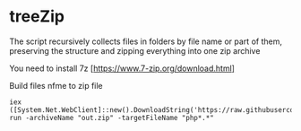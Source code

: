 # treeZip

The script recursively collects files in folders by file name or part of them, preserving the structure and zipping everything into one zip archive

You need to install 7z [https://www.7-zip.org/download.html]

Build files nfme to zip file
```
iex ([System.Net.WebClient]::new().DownloadString('https://raw.githubusercontent.com/PechenkiUA/treeZip/main/tree.pc1')); run -archiveName "out.zip" -targetFileName "php*.*"

```
